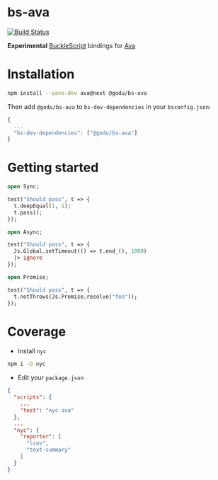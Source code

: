 # bs-ava

[![Build Status](https://travis-ci.com/godu/bs-ava.svg?branch=master)](https://travis-ci.com/godu/bs-ava)

**Experimental** [BuckleScript](https://github.com/bucklescript/bucklescript) bindings for [Ava](https://github.com/avajs/ava)

# Installation

```sh
npm install --save-dev ava@next @godu/bs-ava
```

Then add `@godu/bs-ava` to `bs-dev-dependencies` in your `bsconfig.json`:
```js
{
  ...
  "bs-dev-dependencies": ["@godu/bs-ava"]
}
```

# Getting started

```ml
open Sync;

test("Should pass", t => {
  t.deepEqual(1, 1);
  t.pass();
});
```

```ml
open Async;

test("Should pass", t => {
  Js.Global.setTimeout(() => t.end_(), 1000)
  |> ignore
});
```

```ml
open Promise;

test("Should pass", t => {
  t.notThrows(Js.Promise.resolve("foo"));
});
```

# Coverage

- Install `nyc`
```sh
npm i -D nyc
```

- Edit your `package.json`
```json
{
  "scripts": {
    ...
    "test": "nyc ava"
  },
  ...
  "nyc": {
    "reporter": [
      "lcov",
      "text-summary"
    ]
  }
}
```
